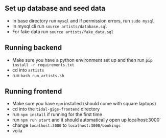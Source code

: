 ## Set up database and seed data
- In base directory run `mysql` and if permission errors, run `sudo mysql`
- In mysql cli run `source artists/database.sql`
- For fake data run `source artists/fake_data.sql`
## Running backend
- Make sure you have a python environment set up and then run `pip install -r requirements.txt`
- cd into `artists`
- run `bash run_artists.sh`
## Running frontend
- Make sure you have `npm` installed (should come with square laptops)
- cd into the `tidal-gigs-frontend` directory
- run `npm install` if running for the first time
- run `npm run start` and it should automatically open up localhost:3000`
- change `localhost:3000` to `localhost:3000/bookings`
- voila